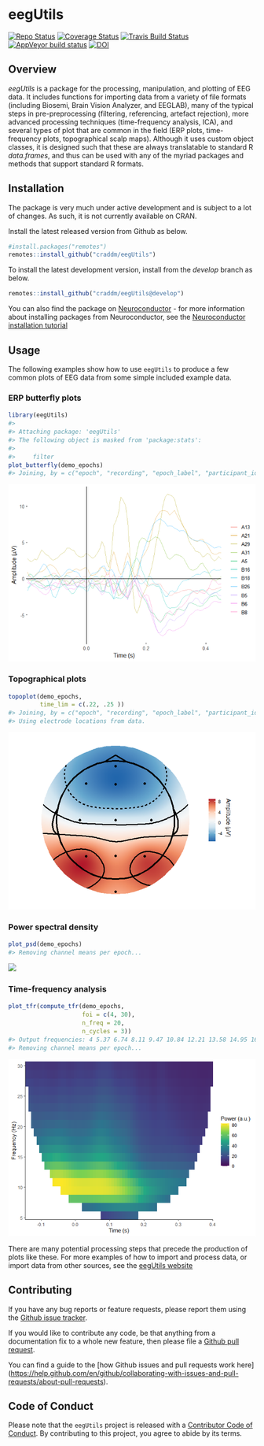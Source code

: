 eegUtils
================

[![Repo
Status](http://www.repostatus.org/badges/latest/wip.svg)](http://www.repostatus.org/#wip)
[![Coverage
Status](https://img.shields.io/codecov/c/github/craddm/eegUtils/master.svg)](https://codecov.io/github/craddm/eegUtils?branch=master)
[![Travis Build
Status](https://travis-ci.org/craddm/eegUtils.svg?branch=master)](https://travis-ci.org/craddm/eegUtils)
[![AppVeyor build
status](https://ci.appveyor.com/api/projects/status/github/craddm/eegUtils?branch=master&svg=true)](https://ci.appveyor.com/project/craddm/eegUtils)
[![DOI](https://zenodo.org/badge/85406871.svg)](https://zenodo.org/badge/latestdoi/85406871)

## Overview

*eegUtils* is a package for the processing, manipulation, and plotting
of EEG data. It includes functions for importing data from a variety of
file formats (including Biosemi, Brain Vision Analyzer, and EEGLAB),
many of the typical steps in pre-preprocessing (filtering, referencing,
artefact rejection), more advanced processing techniques (time-frequency
analysis, ICA), and several types of plot that are common in the field
(ERP plots, time-frequency plots, topographical scalp maps). Although it
uses custom object classes, it is designed such that these are always
translatable to standard R *data.frames*, and thus can be used with any
of the myriad packages and methods that support standard R formats.

## Installation

The package is very much under active development and is subject to a
lot of changes. As such, it is not currently available on CRAN.

Install the latest released version from Github as below.

``` r
#install.packages("remotes")
remotes::install_github("craddm/eegUtils")
```

To install the latest development version, install from the *develop*
branch as below.

``` r
remotes::install_github("craddm/eegUtils@develop")
```

You can also find the package on
[Neuroconductor](https://neuroconductor.org) - for more information
about installing packages from Neuroconductor, see the [Neuroconductor
installation tutorial](https://neuroconductor.org/tutorials/install)

## Usage

The following examples show how to use `eegUtils` to produce a few
common plots of EEG data from some simple included example data.

### ERP butterfly plots

``` r
library(eegUtils)
#> 
#> Attaching package: 'eegUtils'
#> The following object is masked from 'package:stats':
#> 
#>     filter
plot_butterfly(demo_epochs)
#> Joining, by = c("epoch", "recording", "epoch_label", "participant_id")
```

![](man/figures/unnamed-chunk-3-1.png)<!-- -->

### Topographical plots

``` r
topoplot(demo_epochs, 
         time_lim = c(.22, .25 ))
#> Joining, by = c("epoch", "recording", "epoch_label", "participant_id")
#> Using electrode locations from data.
```

![](man/figures/unnamed-chunk-4-1.png)<!-- -->

### Power spectral density

``` r
plot_psd(demo_epochs)
#> Removing channel means per epoch...
```

![](man/figures/unnamed-chunk-5-1.png)<!-- -->

### Time-frequency analysis

``` r
plot_tfr(compute_tfr(demo_epochs,
                     foi = c(4, 30),
                     n_freq = 20,
                     n_cycles = 3))
#> Output frequencies: 4 5.37 6.74 8.11 9.47 10.84 12.21 13.58 14.95 16.32 17.68 19.05 20.42 21.79 23.16 24.53 25.89 27.26 28.63 30
#> Removing channel means per epoch...
```

![](man/figures/unnamed-chunk-6-1.png)<!-- -->

There are many potential processing steps that precede the production of
plots like these. For more examples of how to import and process data,
or import data from other sources, see the [eegUtils
website](https://craddm.github.io/eegUtils)

## Contributing

If you have any bug reports or feature requests, please report them
using the [Github issue
tracker](https://github.com/craddm/eegUtils/issues).

If you would like to contribute any code, be that anything from a
documentation fix to a whole new feature, then please file a [Github
pull request](https://github.com/craddm/eegUtils/issues).

You can find a guide to the \[how Github issues and pull requests work
here\]
(<https://help.github.com/en/github/collaborating-with-issues-and-pull-requests/about-pull-requests>).

## Code of Conduct

Please note that the `eegUtils` project is released with a [Contributor
Code of Conduct](CODE_OF_CONDUCT.md). By contributing to this project,
you agree to abide by its terms.
